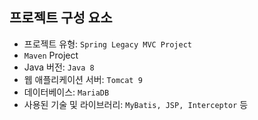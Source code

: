 ## 프로젝트 구성 요소

- 프로젝트 유형: `Spring Legacy MVC Project`
- `Maven` Project
- Java 버전: `Java 8`
- 웹 애플리케이션 서버: `Tomcat 9`
- 데이터베이스: `MariaDB`
- 사용된 기술 및 라이브러리: `MyBatis, JSP, Interceptor` 등  
